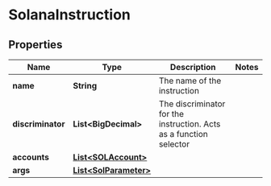 

# SolanaInstruction


## Properties

| Name | Type | Description | Notes |
|------------ | ------------- | ------------- | -------------|
|**name** | **String** | The name of the instruction |  |
|**discriminator** | **List&lt;BigDecimal&gt;** | The discriminator for the instruction. Acts as a function selector |  |
|**accounts** | [**List&lt;SOLAccount&gt;**](SOLAccount.md) |  |  |
|**args** | [**List&lt;SolParameter&gt;**](SolParameter.md) |  |  |



